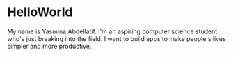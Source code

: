 # HelloWorld
My name is Yasmina Abdellatif. I'm an aspiring computer science student who's just breaking into the field. I want to build apps to make people's lives simpler and more productive. 
  
